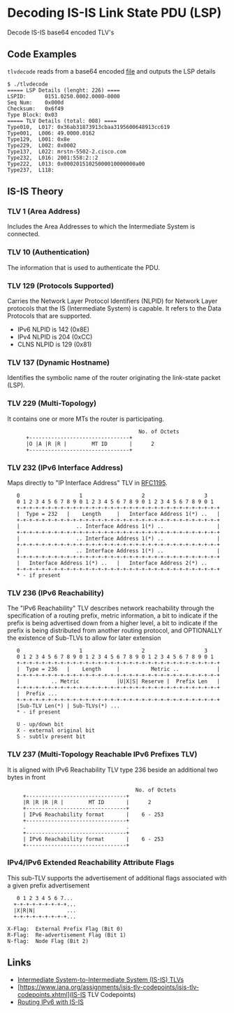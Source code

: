 # Decoding IS-IS Link State PDU (LSP)

Decode IS-IS base64 encoded TLV's


## Code Examples

`tlvdecode` reads from a base64 encoded [file](data64) and outputs the LSP details

```console
$ ./tlvdecode 
===== LSP Details (lenght: 226) ====
LSPID:      0151.0250.0002.0000-0000
Seq Num:    0x000d
Checksum:   0x6f49
Type Block: 0x03
===== TLV Details (total: 008) ====
Type010,  L017: 0x36ab31873913cbaa3195600648913cc619
Type001,  L006: 49.0000.0162
Type129,  L001: 0x8e
Type229,  L002: 0x0002
Type137,  L022: mrstn-5502-2.cisco.com
Type232,  L016: 2001:558:2::2
Type222,  L013: 0x00020151025000010000000a00
Type237,  L118:
```

## IS-IS Theory


### TLV 1 (Area Address)

Includes the Area Addresses to which the Intermediate System is connected.

### TLV 10 (Authentication)

The information that is used to authenticate the PDU.

### TLV 129 (Protocols Supported)

Carries the Network Layer Protocol Identifiers (NLPID) for Network Layer protocols that the IS (Intermediate System) is capable. It refers to the Data Protocols that are supported. 
- IPv6 NLPID is 142 (0x8E)
- IPv4 NLPID is 204 (0xCC)
- CLNS NLPID is 129 (0x81)

### TLV 137 (Dynamic Hostname)

Identifies the symbolic name of the router originating the link-state packet (LSP).

### TLV 229 (Multi-Topology)

It contains one or more MTs the router is participating.

```console
										  No. of Octets
	  +--------------------------------+
	  |O |A |R |R |        MT ID       |      2
	  +--------------------------------+

```

### TLV 232 (IPv6 Interface Address)

Maps directly to "IP Interface Address" TLV in [RFC1195](https://tools.ietf.org/html/rfc1195).

```console
   0                   1                   2                   3
   0 1 2 3 4 5 6 7 8 9 0 1 2 3 4 5 6 7 8 9 0 1 2 3 4 5 6 7 8 9 0 1
   +-+-+-+-+-+-+-+-+-+-+-+-+-+-+-+-+-+-+-+-+-+-+-+-+-+-+-+-+-+-+-+-+
   |  Type = 232   |    Length     |   Interface Address 1(*) ..   |
   +-+-+-+-+-+-+-+-+-+-+-+-+-+-+-+-+-+-+-+-+-+-+-+-+-+-+-+-+-+-+-+-+
   |                  .. Interface Address 1(*) ..                 |
   +-+-+-+-+-+-+-+-+-+-+-+-+-+-+-+-+-+-+-+-+-+-+-+-+-+-+-+-+-+-+-+-+
   |                  .. Interface Address 1(*) ..                 |
   +-+-+-+-+-+-+-+-+-+-+-+-+-+-+-+-+-+-+-+-+-+-+-+-+-+-+-+-+-+-+-+-+
   |                  .. Interface Address 1(*) ..                 |
   +-+-+-+-+-+-+-+-+-+-+-+-+-+-+-+-+-+-+-+-+-+-+-+-+-+-+-+-+-+-+-+-+
   |   Interface Address 1(*) ..   |   Interface Address 2(*) ..
   +-+-+-+-+-+-+-+-+-+-+-+-+-+-+-+-+-+-+-+-+-+-+-+-+-+-+-+-+-+-+-+-+
   * - if present
```

### TLV 236 (IPv6 Reachability)

The "IPv6 Reachability" TLV describes network reachability through the specification of a routing prefix, metric information, a bit to indicate if the prefix is being advertised down from a higher level, a bit to indicate if the prefix is being distributed from another routing protocol, and OPTIONALLY the existence of Sub-TLVs to allow for later extension

```console
   0                   1                   2                   3
   0 1 2 3 4 5 6 7 8 9 0 1 2 3 4 5 6 7 8 9 0 1 2 3 4 5 6 7 8 9 0 1
   +-+-+-+-+-+-+-+-+-+-+-+-+-+-+-+-+-+-+-+-+-+-+-+-+-+-+-+-+-+-+-+-+
   |  Type = 236   |    Length     |          Metric ..            |
   +-+-+-+-+-+-+-+-+-+-+-+-+-+-+-+-+-+-+-+-+-+-+-+-+-+-+-+-+-+-+-+-+
   |          .. Metric            |U|X|S| Reserve |  Prefix Len   |
   +-+-+-+-+-+-+-+-+-+-+-+-+-+-+-+-+-+-+-+-+-+-+-+-+-+-+-+-+-+-+-+-+
   |  Prefix ...
   +-+-+-+-+-+-+-+-+-+-+-+-+-+-+-+-+-+-+-+-+-+-+-+-+-+-+-+-+-+-+-+-+
   |Sub-TLV Len(*) | Sub-TLVs(*) ...
   * - if present

   U - up/down bit
   X - external original bit
   S - subtlv present bit
```

### TLV 237 (Multi-Topology Reachable IPv6 Prefixes TLV)

It is aligned with IPv6 Reachability TLV type 236 beside an additional two bytes in front

```console
										 No. of Octets
	 +--------------------------------+
	 |R |R |R |R |        MT ID       |      2
	 +--------------------------------+
	 | IPv6 Reachability format       |    6 - 253
	 +--------------------------------+
	 .                                .
	 +--------------------------------+
	 | IPv6 Reachability format       |    6 - 253
	 +--------------------------------+
```

### IPv4/IPv6 Extended Reachability Attribute Flags

This sub-TLV supports the advertisement of additional flags associated with a given prefix advertisement

```console
   0 1 2 3 4 5 6 7...
  +-+-+-+-+-+-+-+-+...
  |X|R|N|          ...
  +-+-+-+-+-+-+-+-+...

X-Flag:  External Prefix Flag (Bit 0)
R-Flag:  Re-advertisement Flag (Bit 1)
N-flag:  Node Flag (Bit 2)
```


## Links

- [Intermediate System-to-Intermediate System (IS-IS) TLVs](http://www.cisco.com/c/en/us/support/docs/ip/integrated-intermediate-system-to-intermediate-system-is-is/5739-tlvs-5739.html)
- [https://www.iana.org/assignments/isis-tlv-codepoints/isis-tlv-codepoints.xhtml](IS-IS TLV Codepoints)
- [Routing IPv6 with IS-IS](https://tools.ietf.org/html/rfc5308)